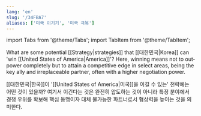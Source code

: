 ```yaml
---
lang: 'en'
slug: '/34FBA7'
aliases: ['미국 이기기', '미국 극복']
---
```


import Tabs from '@theme/Tabs';
import TabItem from '@theme/TabItem';

<Tabs groupId='lang' queryString>
<TabItem value='en' label='English 🇺🇸' lang='en-US' default>
<div lang='en-US'>

What are some potential [[Strategy|strategies]] that [[대한민국|Korea]] can 'win [[United States of America|America]]'?
Here, winning means not to outpower completely but to attain a competitive edge in select areas, being the key ally and irreplaceable partner, often with a higher negotiation power.

</div>
</TabItem>
<TabItem value='ko' label='한국어 🇰🇷' lang='ko-KR'>
<div lang='ko-KR'>

[[대한민국|한국]]이 '[[United States of America|미국]]을 이길 수 있는' 전략에는 어떤 것이 있을까?
여기서 이긴다는 것은 완전히 압도하는 것이 아니라 특정 분야에서 경쟁 우위를 확보해 핵심 동맹이자 대체 불가능한 파트너로서 협상력을 높이는 것을 의미한다.

</div>
</TabItem>
</Tabs>

